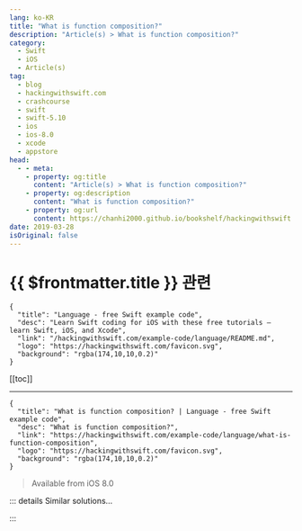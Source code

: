 ```yaml
---
lang: ko-KR
title: "What is function composition?"
description: "Article(s) > What is function composition?"
category:
  - Swift
  - iOS
  - Article(s)
tag: 
  - blog
  - hackingwithswift.com
  - crashcourse
  - swift
  - swift-5.10
  - ios
  - ios-8.0
  - xcode
  - appstore
head:
  - - meta:
    - property: og:title
      content: "Article(s) > What is function composition?"
    - property: og:description
      content: "What is function composition?"
    - property: og:url
      content: https://chanhi2000.github.io/bookshelf/hackingwithswift.com/example-code/language/what-is-function-composition.html
date: 2019-03-28
isOriginal: false
---
```


# {{ $frontmatter.title }} 관련

```component VPCard
{
  "title": "Language - free Swift example code",
  "desc": "Learn Swift coding for iOS with these free tutorials – learn Swift, iOS, and Xcode",
  "link": "/hackingwithswift.com/example-code/language/README.md",
  "logo": "https://hackingwithswift.com/favicon.svg",
  "background": "rgba(174,10,10,0.2)"
}
```

[[toc]]

---

```component VPCard
{
  "title": "What is function composition? | Language - free Swift example code",
  "desc": "What is function composition?",
  "link": "https://hackingwithswift.com/example-code/language/what-is-function-composition",
  "logo": "https://hackingwithswift.com/favicon.svg",
  "background": "rgba(174,10,10,0.2)"
}
```

> Available from iOS 8.0

<!-- TODO: 작성 -->

<!-- 
Function composition is the ability to combine small functions together to make bigger functions.

In normal circumstances, you’d give some input to function A and get back output, and do the same for function B. When those two functions as combined together, A’s output becomes B’s input, so you provide input to A and get the results back from B.

To demonstrate this, here’s a function that generates random numbers in a specific range:

```swift
func generateRandomNumber(max: Int) -> Int {
    return Int(arc4random_uniform(UInt32(max)))
}
```

And here’s a function that spells out any number it’s given:

```swift
func spell(number: Int) -> String {
    let formatter = NumberFormatter()
    formatter.numberStyle = .spellOut
    return formatter.string(from: number as NSNumber) ?? ""
}
```

We can define a new operator that lets us combine those two together, like this:

```swift
precedencegroup CompositionPrecedence {
    associativity: left
}

infix operator >>>: CompositionPrecedence

func >>> <T, U, V>(lhs: @escaping (T) -> U, rhs: @escaping (U) -> V) -> (T) -> V {
    return { rhs(lhs($0)) }
}
```

You can learn more about how that works in <a href="/store/pro-swift">Pro Swift</a>.

You can now combine your two smaller functions into bigger ones, like this:

```swift
let spellOutRandom = generateRandomNumber >>> spell
```

`spellOutRandom()` is designed to take the input from the first function (a number) and send back the output from the second function (a string), so we can use it like this:

```swift
print(spellOutRandom(100))
```

That will output a different spelled number each time it’s run.

-->

::: details Similar solutions…

<!--
/quick-start/concurrency/what-is-an-asynchronous-function">What is an asynchronous function? 
/quick-start/concurrency/what-is-a-synchronous-function">What is a synchronous function? 
/quick-start/concurrency/how-to-create-and-call-an-async-function">How to create and call an async function 
/quick-start/concurrency/how-to-make-function-parameters-isolated">How to make function parameters isolated 
/quick-start/concurrency/what-calls-the-first-async-function">What calls the first async function?</a>
-->

:::

